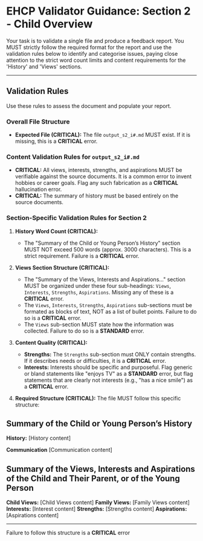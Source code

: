 # EHCP Validator Guidance: Section 2 - Child Overview

Your task is to validate a single file and produce a feedback report.
You MUST strictly follow the required format for the report and use the validation rules below to identify and categorise issues, paying close attention to the strict word count limits and content requirements for the 'History' and 'Views' sections.

---

## Validation Rules

Use these rules to assess the document and populate your report.

### Overall File Structure

*   **Expected File (CRITICAL):** The file `output_s2_i#.md` MUST exist. If it is missing, this is a **CRITICAL** error.

### Content Validation Rules for `output_s2_i#.md`

*   **CRITICAL:** All views, interests, strengths, and aspirations MUST be verifiable against the source documents. It is a common error to invent hobbies or career goals. Flag any such fabrication as a **CRITICAL** hallucination error.
*   **CRITICAL:** The summary of history must be based entirely on the source documents.


### Section-Specific Validation Rules for Section 2

1.  **History Word Count (CRITICAL):**
    *   The "Summary of the Child or Young Person’s History" section MUST NOT exceed 500 words (approx. 3000 characters). This is a strict requirement. Failure is a **CRITICAL** error.

2.  **Views Section Structure (CRITICAL):**
    *   The "Summary of the Views, Interests and Aspirations..." section MUST be organized under these four sub-headings: `Views`, `Interests`, `Strengths`, `Aspirations`. Missing any of these is a **CRITICAL** error.
    *   The `Views`, `Interests`, `Strengths`, `Aspirations` sub-sections must be formated as blocks of text, NOT as a list of bullet points. Failure to do so is a **CRITICAL** error.
    *   The `Views` sub-section MUST state how the information was collected. Failure to do so is a **STANDARD** error.

3.  **Content Quality (CRITICAL):**
    *   **Strengths:** The `Strengths` sub-section must ONLY contain strengths. If it describes needs or difficulties, it is a **CRITICAL** error.
    *   **Interests:** Interests should be specific and purposeful. Flag generic or bland statements like "enjoys TV" as a **STANDARD** error, but flag statements that are clearly not interests (e.g., "has a nice smile") as a **CRITICAL** error.

4.  **Required Structure (CRITICAL):** The file MUST follow this specific structure:

## Summary of the Child or Young Person’s History
**History:**
[History content]

**Communication**
[Communication content]

## Summary of the Views, Interests and Aspirations of the Child and Their Parent, or of the Young Person

**Child Views:**
[Child Views content]
**Family Views:**
[Family Views content]
**Interests:**
[Interest content]
**Strengths:**
[Strengths content]
**Aspirations:**
[Aspirations content]

---
Failure to follow this structure is a **CRITICAL** error


